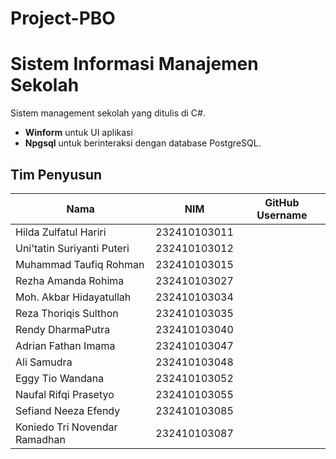 # Project-PBO
# Sistem Informasi Manajemen Sekolah
Sistem management sekolah yang ditulis di C#. 
- **Winform** untuk UI aplikasi
- **Npgsql** untuk berinteraksi dengan database PostgreSQL.

## Tim Penyusun
| Nama                           | NIM           | GitHub Username        |
|--------------------------------|---------------|-------------------------|
| Hilda Zulfatul Hariri          | 232410103011  |                         |
| Uni'tatin Suriyanti Puteri     | 232410103012  |                         |
| Muhammad Taufiq Rohman         | 232410103015  |                         |
| Rezha Amanda Rohima            | 232410103027  |                         |
| Moh. Akbar Hidayatullah        | 232410103034  |                         |
| Reza Thoriqis Sulthon          | 232410103035  |                         |
| Rendy DharmaPutra              | 232410103040  |                         |
| Adrian Fathan Imama            | 232410103047  |                         |
| Ali Samudra                    | 232410103048  |                         |
| Eggy Tio Wandana               | 232410103052  |                         |
| Naufal Rifqi Prasetyo          | 232410103055  |                         |
| Sefiand Neeza Efendy           | 232410103085  |                         |
| Koniedo Tri Novendar Ramadhan  | 232410103087  |                         |



